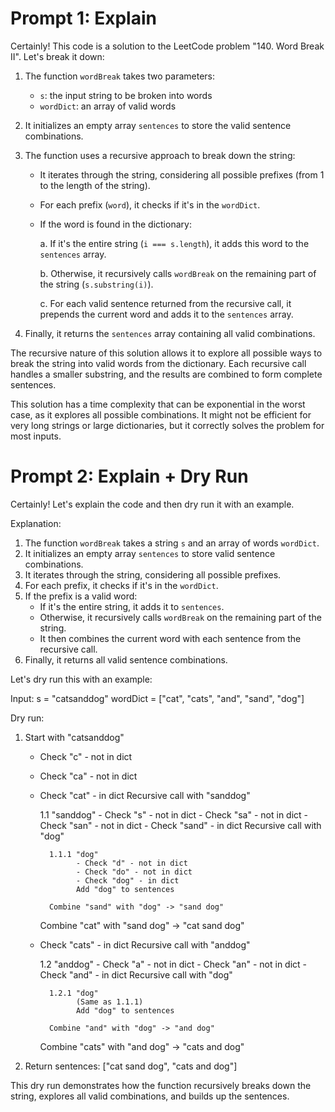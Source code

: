 # Prompt 1: Explain 

Certainly! This code is a solution to the LeetCode problem "140. Word Break II". Let's break it down:

1. The function `wordBreak` takes two parameters:
   - `s`: the input string to be broken into words
   - `wordDict`: an array of valid words

2. It initializes an empty array `sentences` to store the valid sentence combinations.

3. The function uses a recursive approach to break down the string:

   - It iterates through the string, considering all possible prefixes (from 1 to the length of the string).
   
   - For each prefix (`word`), it checks if it's in the `wordDict`.
   
   - If the word is found in the dictionary:
     
     a. If it's the entire string (`i === s.length`), it adds this word to the `sentences` array.
     
     b. Otherwise, it recursively calls `wordBreak` on the remaining part of the string (`s.substring(i)`).
     
     c. For each valid sentence returned from the recursive call, it prepends the current word and adds it to the `sentences` array.

4. Finally, it returns the `sentences` array containing all valid combinations.

The recursive nature of this solution allows it to explore all possible ways to break the string into valid words from the dictionary. Each recursive call handles a smaller substring, and the results are combined to form complete sentences.

This solution has a time complexity that can be exponential in the worst case, as it explores all possible combinations. It might not be efficient for very long strings or large dictionaries, but it correctly solves the problem for most inputs.

# Prompt 2: Explain + Dry Run 

Certainly! Let's explain the code and then dry run it with an example.

Explanation:

1. The function `wordBreak` takes a string `s` and an array of words `wordDict`.
2. It initializes an empty array `sentences` to store valid sentence combinations.
3. It iterates through the string, considering all possible prefixes.
4. For each prefix, it checks if it's in the `wordDict`.
5. If the prefix is a valid word:
   - If it's the entire string, it adds it to `sentences`.
   - Otherwise, it recursively calls `wordBreak` on the remaining part of the string.
   - It then combines the current word with each sentence from the recursive call.
6. Finally, it returns all valid sentence combinations.

Let's dry run this with an example:

Input:
s = "catsanddog"
wordDict = ["cat", "cats", "and", "sand", "dog"]

Dry run:

1. Start with "catsanddog"
   - Check "c" - not in dict
   - Check "ca" - not in dict
   - Check "cat" - in dict
     Recursive call with "sanddog"
     
     1.1 "sanddog"
         - Check "s" - not in dict
         - Check "sa" - not in dict
         - Check "san" - not in dict
         - Check "sand" - in dict
           Recursive call with "dog"
           
           1.1.1 "dog"
                 - Check "d" - not in dict
                 - Check "do" - not in dict
                 - Check "dog" - in dict
                 Add "dog" to sentences
           
           Combine "sand" with "dog" -> "sand dog"
         
     Combine "cat" with "sand dog" -> "cat sand dog"

   - Check "cats" - in dict
     Recursive call with "anddog"
     
     1.2 "anddog"
         - Check "a" - not in dict
         - Check "an" - not in dict
         - Check "and" - in dict
           Recursive call with "dog"
           
           1.2.1 "dog"
                 (Same as 1.1.1)
                 Add "dog" to sentences
           
           Combine "and" with "dog" -> "and dog"
         
     Combine "cats" with "and dog" -> "cats and dog"

2. Return sentences: ["cat sand dog", "cats and dog"]

This dry run demonstrates how the function recursively breaks down the string, explores all valid combinations, and builds up the sentences.
